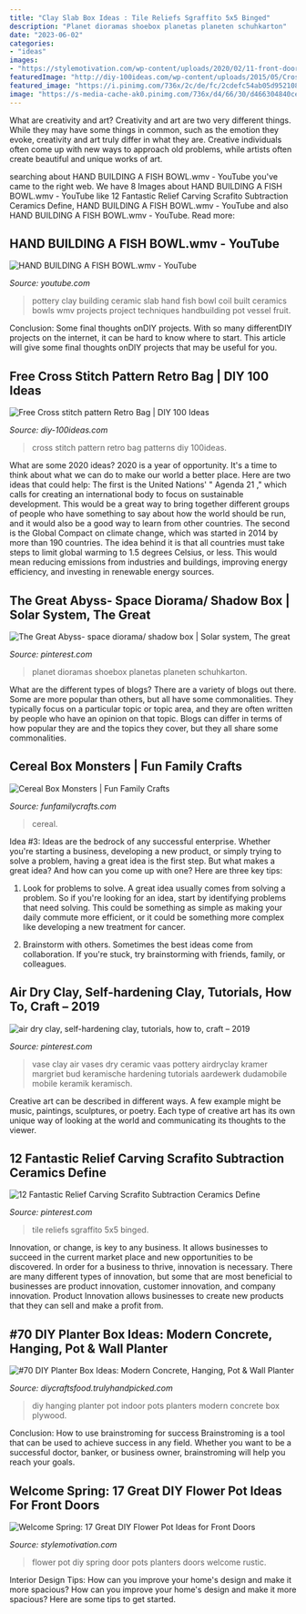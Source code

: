 ```yaml
---
title: "Clay Slab Box Ideas : Tile Reliefs Sgraffito 5x5 Binged"
description: "Planet dioramas shoebox planetas planeten schuhkarton"
date: "2023-06-02"
categories:
- "ideas"
images:
- "https://stylemotivation.com/wp-content/uploads/2020/02/11-front-door-flower-pots-ideas-homebnc.jpg"
featuredImage: "http://diy-100ideas.com/wp-content/uploads/2015/05/Cross-stitch-pattern-Retro-Bag-13.jpg"
featured_image: "https://i.pinimg.com/736x/2c/de/fc/2cdefc54ab05d952108b3fe495c110b9.jpg"
image: "https://s-media-cache-ak0.pinimg.com/736x/d4/66/30/d466304840ce44a50f714c0eab9ef4d6.jpg"
---
```



What are creativity and art?
Creativity and art are two very different things. While they may have some things in common, such as the emotion they evoke, creativity and art truly differ in what they are. Creative individuals often come up with new ways to approach old problems, while artists often create beautiful and unique works of art.

	

		
searching about HAND BUILDING A FISH BOWL.wmv - YouTube you've came to the right web. We have 8 Images about HAND BUILDING A FISH BOWL.wmv - YouTube like 12 Fantastic Relief Carving Scrafito Subtraction Ceramics Define, HAND BUILDING A FISH BOWL.wmv - YouTube and also HAND BUILDING A FISH BOWL.wmv - YouTube. Read more:
		
    
## HAND BUILDING A FISH BOWL.wmv - YouTube

<img loading=lazy src="http://i.ytimg.com/vi/IWiNcOA2qic/hqdefault.jpg" onerror="this.onerror=null;this.src='https://tse4.mm.bing.net/th?id=OIP.kAOOKPoSB22vQNB6oEpDcwHaFj&amp;pid=15.1';" alt="HAND BUILDING A FISH BOWL.wmv - YouTube">

_Source: youtube.com_

>pottery clay building ceramic slab hand fish bowl coil built ceramics bowls wmv projects project techniques handbuilding pot vessel fruit. 

	

Conclusion: Some final thoughts onDIY projects.
With so many differentDIY projects on the internet, it can be hard to know where to start. This article will give some final thoughts onDIY projects that may be useful for you.

    
## Free Cross Stitch Pattern Retro Bag | DIY 100 Ideas

<img loading=lazy src="http://diy-100ideas.com/wp-content/uploads/2015/05/Cross-stitch-pattern-Retro-Bag-13.jpg" onerror="this.onerror=null;this.src='https://tse2.mm.bing.net/th?id=OIP.NDq1h1XeGgZEffqp-P151AHaKe&amp;pid=15.1';" alt="Free Cross stitch pattern Retro Bag | DIY 100 Ideas">

_Source: diy-100ideas.com_

>cross stitch pattern retro bag patterns diy 100ideas. 

	

What are some 2020 ideas?
2020 is a year of opportunity. It's a time to think about what we can do to make our world a better place. Here are two ideas that could help: 
The first is the United Nations' " Agenda 21 ," which calls for creating an international body to focus on sustainable development. This would be a great way to bring together different groups of people who have something to say about how the world should be run, and it would also be a good way to learn from other countries. 
The second is the Global Compact on climate change, which was started in 2014 by more than 190 countries. The idea behind it is that all countries must take steps to limit global warming to 1.5 degrees Celsius, or less. This would mean reducing emissions from industries and buildings, improving energy efficiency, and investing in renewable energy sources.

    
## The Great Abyss- Space Diorama/ Shadow Box | Solar System, The Great

<img loading=lazy src="https://s-media-cache-ak0.pinimg.com/736x/d4/66/30/d466304840ce44a50f714c0eab9ef4d6.jpg" onerror="this.onerror=null;this.src='https://tse4.mm.bing.net/th?id=OIP.WEa0WpYFp_MZCMzU16gbXQHaFj&amp;pid=15.1';" alt="The Great Abyss- space diorama/ shadow box | Solar system, The great">

_Source: pinterest.com_

>planet dioramas shoebox planetas planeten schuhkarton. 

	

What are the different types of blogs?
There are a variety of blogs out there. Some are more popular than others, but all have some commonalities. They typically focus on a particular topic or topic area, and they are often written by people who have an opinion on that topic. Blogs can differ in terms of how popular they are and the topics they cover, but they all share some commonalities.

    
## Cereal Box Monsters | Fun Family Crafts

<img loading=lazy src="https://funfamilycrafts.com/wp-content/uploads/2013/10/cereal-box-monsters-2.jpg" onerror="this.onerror=null;this.src='https://tse4.mm.bing.net/th?id=OIP.YXjFCLE3Hawf2KhKTekulQHaLH&amp;pid=15.1';" alt="Cereal Box Monsters | Fun Family Crafts">

_Source: funfamilycrafts.com_

>cereal. 

	

Idea #3:
Ideas are the bedrock of any successful enterprise. Whether you're starting a business, developing a new product, or simply trying to solve a problem, having a great idea is the first step.
But what makes a great idea? And how can you come up with one? Here are three key tips:

1. Look for problems to solve. A great idea usually comes from solving a problem. So if you're looking for an idea, start by identifying problems that need solving. This could be something as simple as making your daily commute more efficient, or it could be something more complex like developing a new treatment for cancer.

2. Brainstorm with others. Sometimes the best ideas come from collaboration. If you're stuck, try brainstorming with friends, family, or colleagues.

    
## Air Dry Clay, Self-hardening Clay, Tutorials, How To, Craft – 2019

<img loading=lazy src="https://i.pinimg.com/736x/2c/de/fc/2cdefc54ab05d952108b3fe495c110b9.jpg" onerror="this.onerror=null;this.src='https://tse4.mm.bing.net/th?id=OIP.eJzq0oKYknWVngIZUu5kTgHaJ3&amp;pid=15.1';" alt="air dry clay, self-hardening clay, tutorials, how to, craft – 2019">

_Source: pinterest.com_

>vase clay air vases dry ceramic vaas pottery airdryclay kramer margriet bud keramische hardening tutorials aardewerk dudamobile mobile keramik keramisch. 

	

Creative art can be described in different ways. A few example might be music, paintings, sculptures, or poetry. Each type of creative art has its own unique way of looking at the world and communicating its thoughts to the viewer.

    
## 12 Fantastic Relief Carving Scrafito Subtraction Ceramics Define

<img loading=lazy src="https://i.pinimg.com/736x/55/e0/90/55e090bbe32f97c24572529fd88e0fc5.jpg" onerror="this.onerror=null;this.src='https://tse4.mm.bing.net/th?id=OIP.uMhLjBfCdqh0oeoQNxy20QHaJ6&amp;pid=15.1';" alt="12 Fantastic Relief Carving Scrafito Subtraction Ceramics Define">

_Source: pinterest.com_

>tile reliefs sgraffito 5x5 binged. 

	

Innovation, or change, is key to any business. It allows businesses to succeed in the current market place and new opportunities to be discovered. In order for a business to thrive, innovation is necessary. There are many different types of innovation, but some that are most beneficial to businesses are product innovation, customer innovation, and company innovation. Product Innovation allows businesses to create new products that they can sell and make a profit from.

    
## #70 DIY Planter Box Ideas: Modern Concrete, Hanging, Pot &amp; Wall Planter

<img loading=lazy src="http://diycraftsfood.trulyhandpicked.com/wp-content/uploads/2016/11/DIY-hanging-planter-pots-5.jpg" onerror="this.onerror=null;this.src='https://tse2.mm.bing.net/th?id=OIP.PQbZUiw3T-9nhrRSu9XzSgHaLH&amp;pid=15.1';" alt="#70 DIY Planter Box Ideas: Modern Concrete, Hanging, Pot &amp; Wall Planter">

_Source: diycraftsfood.trulyhandpicked.com_

>diy hanging planter pot indoor pots planters modern concrete box plywood. 

	

Conclusion: How to use brainstroming for success
Brainstroming is a tool that can be used to achieve success in any field. Whether you want to be a successful doctor, banker, or business owner, brainstroming will help you reach your goals.

    
## Welcome Spring: 17 Great DIY Flower Pot Ideas For Front Doors

<img loading=lazy src="https://stylemotivation.com/wp-content/uploads/2020/02/11-front-door-flower-pots-ideas-homebnc.jpg" onerror="this.onerror=null;this.src='https://tse4.mm.bing.net/th?id=OIP.0opL0EdmyP2QVK1hA7B7RgHaHa&amp;pid=15.1';" alt="Welcome Spring: 17 Great DIY Flower Pot Ideas for Front Doors">

_Source: stylemotivation.com_

>flower pot diy spring door pots planters doors welcome rustic. 

	

Interior Design Tips: How can you improve your home's design and make it more spacious?
How can you improve your home's design and make it more spacious? Here are some tips to get started.

